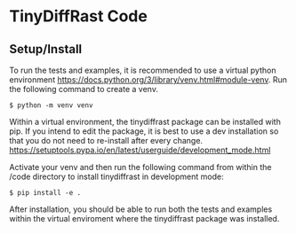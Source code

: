# TinyDiffRast Code

## Setup/Install
To run the tests and examples, it is recommended to use a virtual python environment https://docs.python.org/3/library/venv.html#module-venv. 
Run the following command to create a venv.

    $ python -m venv venv

Within a virtual environment, the tinydiffrast package can be installed with pip.
If you intend to edit the package, it is best to use a dev installation so that you do not need to re-install after every change.
https://setuptools.pypa.io/en/latest/userguide/development_mode.html 

Activate your venv and then run the following command from within the /code directory to install tinydiffrast in development mode:

    $ pip install -e .

After installation, you should be able to run both the tests and examples within the virtual enviroment where the tinydiffrast package was installed.